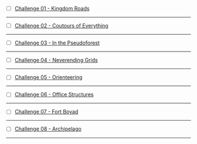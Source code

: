- [ ] [Challenge 01 - Kingdom Roads]()

-------------

- [ ] [Challenge 02 - Coutours of Everything]()


-------------

- [ ] [Challenge 03 - In the Pseudoforest]()


-------------

- [ ] [Challenge 04 - Neverending Grids]()


-------------

- [ ] [Challenge 05 - Orienteering]()


-------------

- [ ] [Challenge 06 - Office Structures]()


-------------

- [ ] [Challenge 07 - Fort Boyad]()


-------------

- [ ] [Challenge 08 - Archipelago]()


-------------

